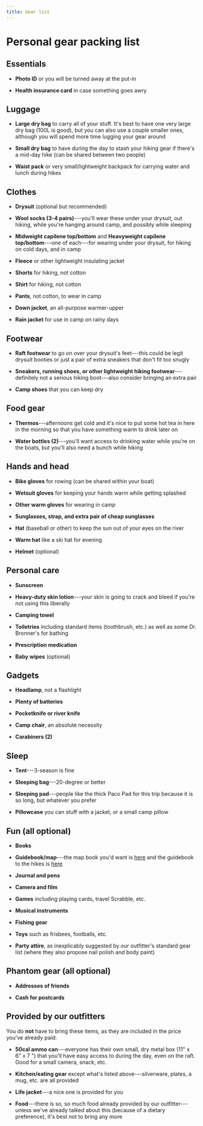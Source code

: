 ```yaml
---
title: Gear list
---
```


# Personal gear packing list

## Essentials

* **Photo ID** or you will be turned away at the put-in

* **Health insurance card** in case something goes awry

## Luggage

* **Large dry bag** to carry all of your stuff. It's best to have one very large dry bag (100L is good), but you can also use a couple smaller ones, although you will spend more time lugging your gear around

* **Small dry bag** to have during the day to stash your hiking gear if there's a mid-day hike (can be shared between two people)

* **Waist pack** or very small/lightweight backpack for carrying water and lunch during hikes

## Clothes

* **Drysuit** (optional but recommended)

* **Wool socks (3-4 pairs)**---you'll wear these under your drysuit, out hiking, while you're hanging around camp, and possibly while sleeping

* **Midweight capilene top/bottom** and **Heavyweight capilene top/bottom**---one of each---for wearing under your drysuit, for hiking on cold days, and in camp

* **Fleece** or other lightweight insulating jacket

* **Shorts** for hiking, not cotton

* **Shirt** for hiking, not cotton

* **Pants**, not cotton, to wear in camp

* **Down jacket**, an all-purpose warmer-upper

* **Rain jacket** for use in camp on rainy days

## Footwear

* **Raft footwear** to go on over your drysuit's feet---this could be legit drysuit booties or just a pair of extra sneakers that don't fit too snugly

* **Sneakers, running shoes, or other lightweight hiking footwear**---definitely not a serious hiking boot---also consider bringing an extra pair

* **Camp shoes** that you can keep dry

## Food gear

* **Thermos**---afternoons get cold and it's nice to put some hot tea in here in the morning so that you have something warm to drink later on

* **Water bottles (2)**---you'll want access to drinking water while you're on the boats, but you'll also need a bunch while hiking

## Hands and head

* **Bike gloves** for rowing (can be shared within your boat)

* **Wetsuit gloves** for keeping your hands warm while getting splashed

* **Other warm gloves** for wearing in camp

* **Sunglasses, strap, and extra pair of cheap sunglasses**

* **Hat** (baseball or other) to keep the sun out of your eyes on the river

* **Warm hat** like a ski hat for evening

* **Helmet** (optional)

## Personal care

* **Sunscreen**

* **Heavy-duty skin lotion**---your skin is going to crack and bleed if you're not using this liberally

* **Camping towel**

* **Toiletries** including standard items (toothbrush, etc.) as well as some Dr. Bronner's for bathing

* **Prescription medication**

* **Baby wipes** (optional)

## Gadgets

* **Headlamp**, not a flashlight

* **Plenty of batteries**

* **Pocketknife or river knife**

* **Camp chair**, an absolute necessity

* **Carabiners (2)**

## Sleep

* **Tent**---3-season is fine

* **Sleeping bag**---20-degree or better

* **Sleeping pad**---people like the thick Paco Pad for this trip because it is so long, but whatever you prefer

* **Pillowcase** you can stuff with a jacket, or a small camp pillow

## Fun (all optional)

* **Books**

* **Guidebook/map**---the map book you'd want is [here](http://amzn.com/0977674991) and the guidebook to the hikes is [here](http://amzn.com/0979505542)

* **Journal and pens**

* **Camera and film**

* **Games** including playing cards, travel Scrabble, etc.

* **Musical instruments**

* **Fishing gear**

* **Toys** such as frisbees, footballs, etc.

* **Party attire**, as inexplicably suggested by our outfitter's standard gear list (where they also propose nail polish and body paint)

## Phantom gear (all optional)

* **Addresses of friends**

* **Cash for postcards**

## Provided by our outfitters

You do **not** have to bring these items, as they are included in the price you've already paid:

* **50cal ammo can**---everyone has their own small, dry metal box (11" x 6" x 7 ") that you'll have easy access to during the day, even on the raft. Good for a small camera, snack, etc.

* **Kitchen/eating gear** except what's listed above---silverware, plates, a mug, etc. are all provided

* **Life jacket**---a nice one is provided for you

* **Food**---there is so, so much food already provided by our outfitter---unless we've already talked about this (because of a dietary preference), it's best not to bring any more



